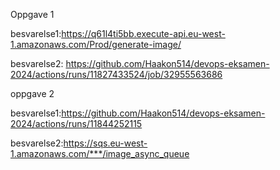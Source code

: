 Oppgave 1

besvarelse1:https://q61l4ti5bb.execute-api.eu-west-1.amazonaws.com/Prod/generate-image/

besvarelse2: https://github.com/Haakon514/devops-eksamen-2024/actions/runs/11827433524/job/32955563686

oppgave 2

besvarelse1:https://github.com/Haakon514/devops-eksamen-2024/actions/runs/11844252115

besvarelse2:https://sqs.eu-west-1.amazonaws.com/***/image_async_queue